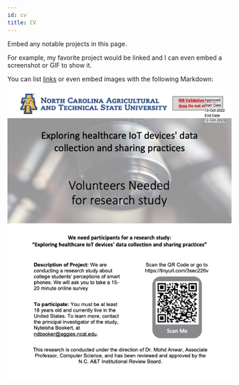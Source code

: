 ```yaml
---
id: cv
title: CV
---
```


Embed any notable projects in this page.

For example, my favorite project would be linked and I can even embed
a screenshot or GIF to show it.

You can list [links](https://www.hashicorp.com/resources/test-driven-development-tdd-for-infrastructure)
or even embed images with the following Markdown:
<!-- ./assets/tech-portfolio/docs/website_CV.pdf -->
![Add alternate text for image](./assets/Stamped_Recruitment_Flyer_2022-10-12.png)
